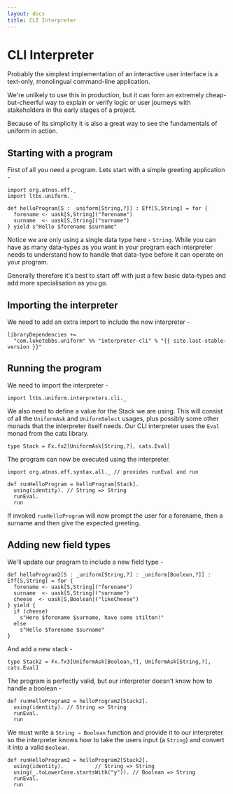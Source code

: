 ```yaml
---
layout: docs
title: CLI Interpreter
---
```


# CLI Interpreter

Probably the simplest implementation of an interactive user interface
is a text-only, monolingual command-line application.

We're unlikely to use this in production, but it can form an extremely
cheap-but-cheerful way to explain or verify logic or user journeys
with stakeholders in the early stages of a project.

Because of its simplicity it is also a great way to see the
fundamentals of uniform in action.

## Starting with a program

First of all you need a program. Lets start with a simple greeting application -

```tut:silent
import org.atnos.eff._
import ltbs.uniform._

def helloProgram[S : _uniform[String,?]] : Eff[S,String] = for {
  forename <- uask[S,String]("forename")
  surname  <- uask[S,String]("surname")
} yield s"Hello $forename $surname"
```

Notice we are only using a single data type here - `String`. While you
can have as many data-types as you want in your program each
interpreter needs to understand how to handle that data-type before it
can operate on your program.

Generally therefore it's best to start off with just a few basic
data-types and add more specialisation as you go.

## Importing the interpreter

We need to add an extra import to include the new interpreter -

```
libraryDependencies +=
  "com.luketebbs.uniform" %% "interpreter-cli" % "{{ site.last-stable-version }}"
```

## Running the program 

We need to import the interpreter -

```tut:silent
import ltbs.uniform.interpreters.cli._
```

We also need to define a value for the Stack we are using. This will
consist of all the `UniformAsk` and `UniformSelect` usages, plus
possibly some other monads that the interpreter itself needs. Our CLI
interpreter uses the `Eval` monad from the cats library.

```tut:silent
type Stack = Fx.fx2[UniformAsk[String,?], cats.Eval]
```

The program can now be executed using the interpreter. 

```tut
import org.atnos.eff.syntax.all._ // provides runEval and run

def runHelloProgram = helloProgram[Stack].
  using(identity). // String => String
  runEval.
  run
```

If invoked `runHelloProgram` will now prompt the user for a forename,
then a surname and then give the expected greeting.


## Adding new field types

We'll update our program to include a new field type -

```tut:silent
def helloProgram2[S : _uniform[String,?] : _uniform[Boolean,?]] : Eff[S,String] = for {
  forename <- uask[S,String]("forename")
  surname  <- uask[S,String]("surname")
  cheese  <- uask[S,Boolean]("likeCheese")  
} yield {
  if (cheese) 
    s"Here $forename $surname, have some stilton!"
  else
    s"Hello $forename $surname"  
}
```

And add a new stack -

```tut:silent
type Stack2 = Fx.fx3[UniformAsk[Boolean,?], UniformAsk[String,?], cats.Eval]
```

The program is perfectly valid, but our interpreter doesn't know how
to handle a boolean -  

```tut:fail
def runHelloProgram2 = helloProgram2[Stack2].
  using(identity). // String => String
  runEval.
  run
```

We must write a `String ⇒ Boolean` function and provide
it to our interpreter so the interpreter knows how to take the users
input (a `String`) and convert it into a valid `Boolean`.

```tut
def runHelloProgram2 = helloProgram2[Stack2].
  using(identity).			// String => String
  using(_.toLowerCase.startsWith("y")). // Boolean => String  
  runEval.
  run
```
